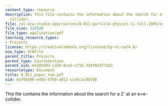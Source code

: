 ```yaml
---
content_type: resource
description: This file contains the information about the search for a Z' at an e+e-
  collider.
file: /ol-ocw-studio-app/courses/8-811-particle-physics-ii-fall-2005/eaf60a9be40abf09a012ccebcac89398_8_811_paper_tom.pdf
file_size: 132920
file_type: application/pdf
learning_resource_types:
- Projects
license: https://creativecommons.org/licenses/by-nc-sa/4.0/
ocw_type: OCWFile
parent_title: Projects
parent_type: CourseSection
parent_uid: 64205dd3-c33b-6ce3-cf55-759f0d3f73d3
resourcetype: Document
title: 8_811_paper_tom.pdf
uid: eaf60a9b-e40a-bf09-a012-ccebcac89398
---
```

This file contains the information about the search for a Z' at an e+e- collider.